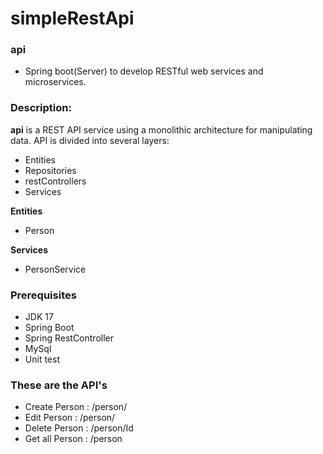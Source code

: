 # simpleRestApi


### api
- Spring boot(Server) to develop RESTful web services and microservices.

### Description:

**api** is a REST API service using a monolithic architecture for manipulating data. API is divided into several layers:

- Entities
- Repositories
- restControllers
- Services


**Entities**
- Person


**Services**
- PersonService



### Prerequisites
- JDK 17
- Spring Boot
- Spring RestController
- MySql
- Unit test


### These are the API's

- Create Person : /person/
- Edit Person : /person/
- Delete Person : /person/Id
- Get all Person : /person

